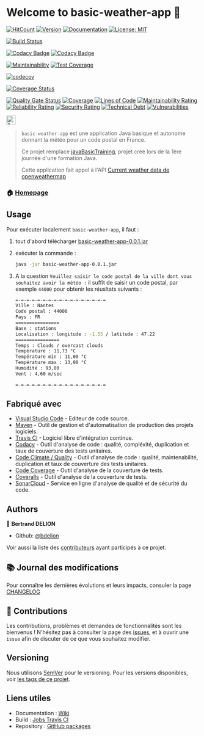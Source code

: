 # Welcome to basic-weather-app 👋

[![HitCount](http://hits.dwyl.io/bdelion/basic-weather-app.svg)](http://hits.dwyl.io/bdelion/basic-weather-app) [![Version](https://img.shields.io/badge/version-0.0.1-blue.svg?cacheSeconds=2592000)](https://img.shields.io/badge/version-0.0.1-SNAPSHOT-blue.svg?cacheSeconds=2592000) [![Documentation](https://img.shields.io/badge/documentation-yes-brightgreen.svg)](https://github.com/bdelion/basic-weather-app/wiki) [![License: MIT](https://img.shields.io/badge/License-MIT-yellow.svg)](#)

[![Build Status](https://travis-ci.com/bdelion/basic-weather-app.svg?branch=master)](https://travis-ci.com/bdelion/basic-weather-app)  

[![Codacy Badge](https://api.codacy.com/project/badge/Grade/c661294477af4801929d0abb9e9613cf)](https://www.codacy.com/app/bdelion/basic-weather-app?utm_source=github.com&amp;utm_medium=referral&amp;utm_content=bdelion/basic-weather-app&amp;utm_campaign=Badge_Grade)
[![Codacy Badge](https://api.codacy.com/project/badge/Coverage/c661294477af4801929d0abb9e9613cf)](https://www.codacy.com/app/bdelion/basic-weather-app?utm_source=github.com&amp;utm_medium=referral&amp;utm_content=bdelion/basic-weather-app&amp;utm_campaign=Badge_Coverage) 

[![Maintainability](https://api.codeclimate.com/v1/badges/bd5d2ee7ab717b88cad0/maintainability)](https://codeclimate.com/github/bdelion/basic-weather-app/maintainability)
[![Test Coverage](https://api.codeclimate.com/v1/badges/bd5d2ee7ab717b88cad0/test_coverage)](https://codeclimate.com/github/bdelion/basic-weather-app/test_coverage)  

[![codecov](https://codecov.io/gh/bdelion/basic-weather-app/branch/master/graph/badge.svg)](https://codecov.io/gh/bdelion/basic-weather-app)  

[![Coverage Status](https://coveralls.io/repos/github/bdelion/basic-weather-app/badge.svg?branch=master)](https://coveralls.io/github/bdelion/basic-weather-app?branch=master)

[![Quality Gate Status](https://sonarcloud.io/api/project_badges/measure?project=bdelion_basic-weather-app&metric=alert_status)](https://sonarcloud.io/dashboard?id=bdelion_basic-weather-app) [![Coverage](https://sonarcloud.io/api/project_badges/measure?project=bdelion_basic-weather-app&metric=coverage)](https://sonarcloud.io/dashboard?id=bdelion_basic-weather-app) [![Lines of Code](https://sonarcloud.io/api/project_badges/measure?project=bdelion_basic-weather-app&metric=ncloc)](https://sonarcloud.io/dashboard?id=bdelion_basic-weather-app) [![Maintainability Rating](https://sonarcloud.io/api/project_badges/measure?project=bdelion_basic-weather-app&metric=sqale_rating)](https://sonarcloud.io/dashboard?id=bdelion_basic-weather-app) [![Reliability Rating](https://sonarcloud.io/api/project_badges/measure?project=bdelion_basic-weather-app&metric=reliability_rating)](https://sonarcloud.io/dashboard?id=bdelion_basic-weather-app) [![Security Rating](https://sonarcloud.io/api/project_badges/measure?project=bdelion_basic-weather-app&metric=security_rating)](https://sonarcloud.io/dashboard?id=bdelion_basic-weather-app) [![Technical Debt](https://sonarcloud.io/api/project_badges/measure?project=bdelion_basic-weather-app&metric=sqale_index)](https://sonarcloud.io/dashboard?id=bdelion_basic-weather-app) [![Vulnerabilities](https://sonarcloud.io/api/project_badges/measure?project=bdelion_basic-weather-app&metric=vulnerabilities)](https://sonarcloud.io/dashboard?id=bdelion_basic-weather-app)

<p>
<a href="https://sourcerer.io/bdelion"><img src="https://sourcerer.io/icons/logo-sharing.svg"height="24px" alt="Sourcerer"></a>
</p>

> `basic-weather-app` est une application Java basique et autonome donnant la météo pour un code postal en France.
> 
> Ce projet remplace [javaBasicTraining](https://github.com/bdelion/javaBasicTraining.git), projet créé lors de la 1ère journée d'une formation Java.
> 
> Cette application fait appel à l'API [Current weather data de openweathermap](https://openweathermap.org/current)

### 🏠 [Homepage](https://github.com/bdelion/basic-weather-app/tree/master)

## Usage

Pour exécuter localement `basic-weather-app`, il faut :

1. tout d'abord télécharger [basic-weather-app-0.0.1.jar](#)
2. exécuter la commande :

    ```sh
    java -jar basic-weather-app-0.0.1.jar
    ```

3. A la question `Veuillez saisir le code postal de la ville dont vous souhaitez avoir la météo :` il suffit de saisir un code postal, par exemple `44000` pour obtenir les réusltats suivants :

    ```sh
    =-=-=-=-=-=-=-=-=-=-=-=-=-=-=-=-=
    Ville : Nantes
    Code postal : 44000
    Pays : FR
    ================
    Base : stations
    Localisation : longitude : -1.55 / latitude : 47.22
    ================
    Temps : Clouds / overcast clouds
    Température : 11,73 °C
    Température min : 11,00 °C
    Température max : 13,00 °C
    Humidité : 93,00
    Vent : 4,60 m/sec

    =-=-=-=-=-=-=-=-=-=-=-=-=-=-=-=-=
    ```

## Fabriqué avec

* [Visual Studio Code](https://code.visualstudio.com/) - Editeur de code source.
* [Maven](https://maven.apache.org/) - Outil de gestion et d'automatisation de production des projets logiciels.
* [Travis CI](https://travis-ci.com/) - Logiciel libre d'intégration continue.
* [Codacy](https://www.codacy.com/) - Outil d'analyse de code : qualité, compléxité, duplication et taux de couverture des tests unitaires.
* [Code Climate / Quality](https://codeclimate.com/quality/) - Outil d'analyse de code : qualité, maintenabilité, duplication et taux de couverture des tests unitaires.
* [Code Coverage](https://codecov.io/) - Outil d'analyse de la couverture de tests.
* [Coveralls](https://coveralls.io/) - Outil d'analyse de la couverture de tests.
* [SonarCloud](https://sonarcloud.io/about) - Service en ligne d'analyse de qualité et de sécurité du code.

## Authors

👤 **Bertrand DELION**

* Github: [@bdelion](https://github.com/bdelion)

Voir aussi la liste des [contributeurs](https://github.com/bdelion/basic-weather-app/graphs/contributors) ayant participés à ce projet.

## :books: Journal des modifications

Pour connaître les dernières évolutions et leurs impacts, consuler la page [CHANGELOG](CHANGELOG.md)

## 🤝 Contributions

Les contributions, problèmes et demandes de fonctionnalités sont les bienvenus !
N'hésitez pas à consulter la page des [issues](https://github.com/bdelion/basic-weather-app/issues), et à ouvrir une `issue` afin de discuter de ce que vous souhaitez modifier.

## Versioning

Nous utilisons [SemVer](http://semver.org/) pour le versioning. Pour les versions disponibles, voir [les tags de ce projet](https://github.com/bdelion/basic-weather-app/tags).

## Liens utiles

* Documentation : [Wiki](https://github.com/bdelion/basic-weather-app/wiki)
* Build : [Jobs Travis CI](https://travis-ci.com/bdelion/basic-weather-app/builds)
* Repository : [GitHub packages](https://github.com/bdelion/basic-weather-app/packages)
